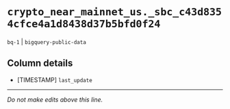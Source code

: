 # `crypto_near_mainnet_us._sbc_c43d8354cfce4a1d8438d37b5bfd0f24`
`bq-1` | `bigquery-public-data`

## Column details
* [TIMESTAMP] `last_update`

-------------------------------------------------------------------------------
*Do not make edits above this line.*
